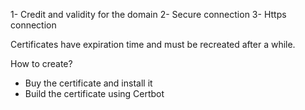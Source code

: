 1- Credit and validity for the domain
2- Secure connection 
3- Https connection

Certificates have expiration time and must be recreated after a while.

How to create?

- Buy the certificate and install it
- Build the certificate using Certbot